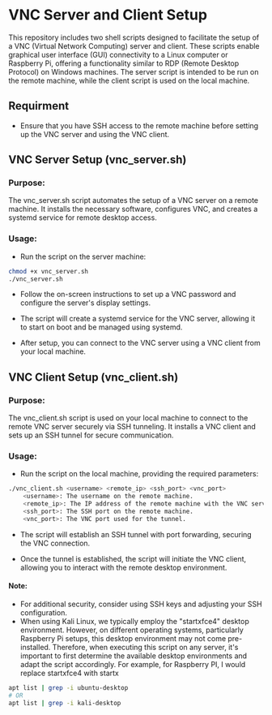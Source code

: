 # VNC Server and Client Setup

This repository includes two shell scripts designed to facilitate the setup of a VNC (Virtual Network Computing) server and client. These scripts enable graphical user interface (GUI) connectivity to a Linux computer or Raspberry Pi, offering a functionality similar to RDP (Remote Desktop Protocol) on Windows machines. The server script is intended to be run on the remote machine, while the client script is used on the local machine.

## Requirment
- Ensure that you have SSH access to the remote machine before setting up the VNC server and using the VNC client.

## VNC Server Setup (vnc_server.sh)

### Purpose:
The vnc_server.sh script automates the setup of a VNC server on a remote machine. It installs the necessary software, configures VNC, and creates a systemd service for remote desktop access.

### Usage:
- Run the script on the server machine:
```bash
chmod +x vnc_server.sh
./vnc_server.sh
```

- Follow the on-screen instructions to set up a VNC password and configure the server's display settings.

- The script will create a systemd service for the VNC server, allowing it to start on boot and be managed using systemd.

- After setup, you can connect to the VNC server using a VNC client from your local machine.


## VNC Client Setup (vnc_client.sh)

### Purpose:
The vnc_client.sh script is used on your local machine to connect to the remote VNC server securely via SSH tunneling. It installs a VNC client and sets up an SSH tunnel for secure communication.

### Usage:
- Run the script on the local machine, providing the required parameters:
```bash
./vnc_client.sh <username> <remote_ip> <ssh_port> <vnc_port>
	<username>: The username on the remote machine.
	<remote_ip>: The IP address of the remote machine with the VNC server.
	<ssh_port>: The SSH port on the remote machine.
	<vnc_port>: The VNC port used for the tunnel.
```
- The script will establish an SSH tunnel with port forwarding, securing the VNC connection.

- Once the tunnel is established, the script will initiate the VNC client, allowing you to interact with the remote desktop environment.

#### Note:
- For additional security, consider using SSH keys and adjusting your SSH configuration.
- When using Kali Linux, we typically employ the "startxfce4" desktop environment. However, on different operating systems, particularly Raspberry Pi setups, this desktop environment may not come pre-installed. Therefore, when executing this script on any server, it's important to first determine the available desktop environments and adapt the script accordingly. For example, for Raspberry PI, I would replace startxfce4 with startx
```bash
apt list | grep -i ubuntu-desktop
# OR
apt list | grep -i kali-desktop
```
